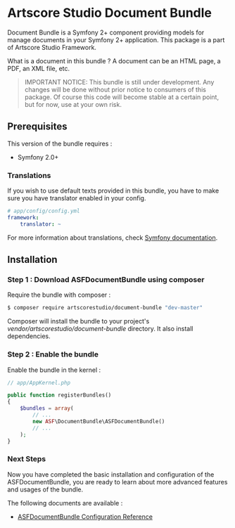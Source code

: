 # Artscore Studio Document Bundle

Document Bundle is a Symfony 2+ component providing models for manage documents in your Symfony 2+ application. This package is a part of Artscore Studio Framework.

What is a document in this bundle ? A document can be an HTML page, a PDF, an XML file, etc.

> IMPORTANT NOTICE: This bundle is still under development. Any changes will be done without prior notice to consumers of this package. Of course this code will become stable at a certain point, but for now, use at your own risk.
 
## Prerequisites

This version of the bundle requires :
* Symfony 2.0+

### Translations

If you wish to use default texts provided in this bundle, you have to make sure you have translator enabled in your config.

```yaml
# app/config/config.yml
framework:
    translator: ~
```

For more information about translations, check [Symfony documentation](https://symfony.com/doc/current/book/translation.html).

## Installation

### Step 1 : Download ASFDocumentBundle using composer

Require the bundle with composer :

```bash
$ composer require artscorestudio/document-bundle "dev-master"
```

Composer will install the bundle to your project's *vendor/artscorestudio/document-bundle* directory. It also install dependencies. 

### Step 2 : Enable the bundle

Enable the bundle in the kernel :

```php
// app/AppKernel.php

public function registerBundles()
{
	$bundles = array(
		// ...
		new ASF\DocumentBundle\ASFDocumentBundle()
		// ...
	);
}
```

### Next Steps

Now you have completed the basic installation and configuration of the ASFDocumentBundle, you are ready to learn about more advanced features and usages of the bundle.

The following documents are available :
* [ASFDocumentBundle Configuration Reference](configuration.md)